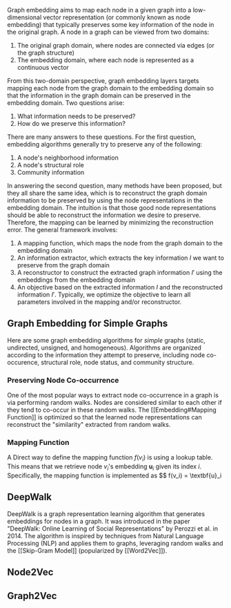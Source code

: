 Graph embedding aims to map each node in a given graph into a low-dimensional vector representation (or commonly known as node embedding) that typically preserves some key information of the node in the original graph. A node in a graph can be viewed from two domains: 

1. The original graph domain, where nodes are connected via edges (or the graph structure)
2. The embedding domain, where each node is represented as a continuous vector

From this two-domain perspective, graph embedding layers targets mapping each node from the graph domain to the embedding domain so that the information in the graph domain can be preserved in the embedding domain. Two questions arise:

1. What information needs to be preserved?
2. How do we preserve this information?

There are many answers to these questions. For the first question, embedding algorithms generally try to preserve any of the following:

1. A node's neighborhood information
2. A node's structural role
3. Community information

In answering the second question, many methods have been proposed, but they all share the same idea, which is to reconstruct the graph domain information to be preserved by using the node representations in the embedding domain. The intuition is that those good node representations should be able to reconstruct the information we desire to preserve. Therefore, the mapping can be learned by minimizing the reconstruction error. The general framework involves:

1. A mapping function, which maps the node from the graph domain to the embedding domain
2. An information extractor, which extracts the key information $I$ we want to preserve from the graph domain
3. A reconstructor to construct the extracted graph information $I'$ using the embeddings from the embedding domain
4. An objective based on the extracted information $I$ and the reconstructed information $I'$. Typically, we optimize the objective to learn all parameters involved in the mapping and/or reconstructor.
## Graph Embedding for Simple Graphs

Here are some graph embedding algorithms for *simple* graphs (static, undirected, unsigned, and homogeneous). Algorithms are organized according to the information they attempt to preserve, including node co-occurence, structural role, node status, and community structure.
### Preserving Node Co-occurrence

One of the most popular ways to extract node co-occurrence in a graph is via performing random walks. Nodes are considered similar to each other if they tend to co-occur in these random walks. The [[Embedding#Mapping Function]] is optimized so that the learned node representations can reconstruct the "similarity" extracted from random walks.

### Mapping Function

A Direct way to define the mapping function $f(v_i)$ is using a lookup table. This means that we retrieve node $v_i$'s embedding $\textbf{u}_i$ given its index $i$. Specifically, the mapping function is implemented as $$ f(v_i) = \textbf{u}_i

## DeepWalk

DeepWalk is a graph representation learning algorithm that generates embeddings for nodes in a graph. It was introduced in the paper "DeepWalk: Online Learning of Social Representations" by Perozzi et al. in 2014. The algorithm is inspired by techniques from Natural Language Processing (NLP) and applies them to graphs, leveraging random walks and the [[Skip-Gram Model]] (popularized by [[Word2Vec]]).
## Node2Vec

## Graph2Vec
